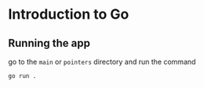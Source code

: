 # Introduction to Go

## Running the app

go to the `main` or `pointers` directory and run the command

```sh
go run .
```
